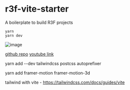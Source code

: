 # r3f-vite-starter
A boilerplate to build R3F projects

```
yarn
yarn dev
```


![image](https://user-images.githubusercontent.com/6551176/221732091-23ee52cb-4150-42fa-b998-43628d7a6b0d.png)

[github repo](https://github.com/wass08/r3f-vite-starter.git)
[youtube link]()

yarn add --dev tailwindcss postcss autoprefixer

yarn add framer-motion framer-motion-3d

tailwind with vite - https://tailwindcss.com/docs/guides/vite
